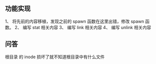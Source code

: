 ## 功能实现
1、 将先前的内容移植，发现之前的 spawn 函数在这里出错，修改 spawn 函数。
2、 编写 stat 相关内容
3、 编写 link 相关内容
4、 编写 unlink 相关内容
## 问答
根目录 的 inode
损坏了就不知道根目录中有什么文件